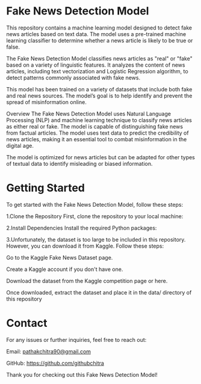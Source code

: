 # Fake News Detection Model

This repository contains a machine learning model designed to detect fake news articles based on text data. The model uses a pre-trained machine learning classifier to determine whether a news article is likely to be true or false.

The Fake News Detection Model classifies news articles as "real" or "fake" based on a variety of linguistic features. It analyzes the content of news articles, including text vectorization and Logistic Regression algorithm, to detect patterns commonly associated with fake news.

This model has been trained on a variety of datasets that include both fake and real news sources. The model’s goal is to help identify and prevent the spread of misinformation online.

Overview
The Fake News Detection Model uses Natural Language Processing (NLP) and machine learning technique to classify news articles as either real or fake. The model is capable of distinguishing fake news from factual articles. The model uses text data to predict the credibility of news articles, making it an essential tool to combat misinformation in the digital age.

The model is optimized for news articles but can be adapted for other types of textual data to identify misleading or biased information.

# Getting Started
To get started with the Fake News Detection Model, follow these steps:

1.Clone the Repository
First, clone the repository to your local machine:

2.Install Dependencies
Install the required Python packages:

3.Unfortunately, the dataset is too large to be included in this repository. However, you can download it from Kaggle. Follow these steps:

Go to the Kaggle Fake News Dataset page.

Create a Kaggle account if you don't have one.

Download the dataset from the Kaggle competition page or here.

Once downloaded, extract the dataset and place it in the data/ directory of this repository


# Contact
For any issues or further inquiries, feel free to reach out:

Email: pathakchitra90@gmail.com

GitHub: https://github.com/githubchitra

Thank you for checking out this Fake News Detection Model!
